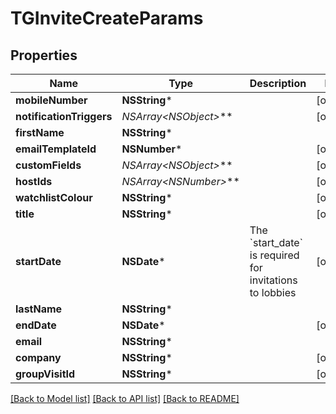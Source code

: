 # TGInviteCreateParams

## Properties
Name | Type | Description | Notes
------------ | ------------- | ------------- | -------------
**mobileNumber** | **NSString*** |  | [optional] 
**notificationTriggers** | **NSArray&lt;NSObject*&gt;*** |  | [optional] 
**firstName** | **NSString*** |  | 
**emailTemplateId** | **NSNumber*** |  | [optional] 
**customFields** | **NSArray&lt;NSObject*&gt;*** |  | [optional] 
**hostIds** | **NSArray&lt;NSNumber*&gt;*** |  | [optional] 
**watchlistColour** | **NSString*** |  | [optional] 
**title** | **NSString*** |  | [optional] 
**startDate** | **NSDate*** | The &#x60;start_date&#x60; is required for invitations to lobbies | [optional] 
**lastName** | **NSString*** |  | 
**endDate** | **NSDate*** |  | [optional] 
**email** | **NSString*** |  | 
**company** | **NSString*** |  | [optional] 
**groupVisitId** | **NSString*** |  | [optional] 

[[Back to Model list]](../README.md#documentation-for-models) [[Back to API list]](../README.md#documentation-for-api-endpoints) [[Back to README]](../README.md)


